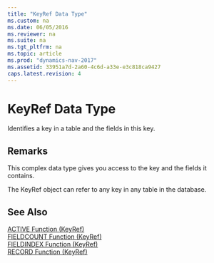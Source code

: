 ```yaml
---
title: "KeyRef Data Type"
ms.custom: na
ms.date: 06/05/2016
ms.reviewer: na
ms.suite: na
ms.tgt_pltfrm: na
ms.topic: article
ms.prod: "dynamics-nav-2017"
ms.assetid: 33951a7d-2a60-4c6d-a33e-e3c818ca9427
caps.latest.revision: 4
---
```

# KeyRef Data Type
Identifies a key in a table and the fields in this key.  
  
## Remarks  
 This complex data type gives you access to the key and the fields it contains.  
  
 The KeyRef object can refer to any key in any table in the database.  
  
## See Also  
 [ACTIVE Function \(KeyRef\)](ACTIVE-Function--KeyRef-.md)   
 [FIELDCOUNT Function \(KeyRef\)](FIELDCOUNT-Function--KeyRef-.md)   
 [FIELDINDEX Function \(KeyRef\)](FIELDINDEX-Function--KeyRef-.md)   
 [RECORD Function \(KeyRef\)](RECORD-Function--KeyRef-.md)